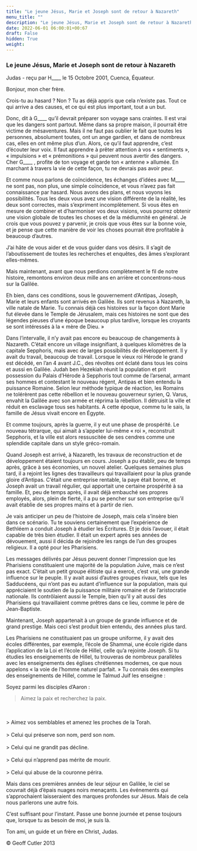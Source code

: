 ```yaml
---
title: "Le jeune Jésus, Marie et Joseph sont de retour à Nazareth"
menu_title: ""
description: "Le jeune Jésus, Marie et Joseph sont de retour à Nazareth"
date: 2022-06-01 06:00:01+00:67
draft: False
hidden: True
weight:
---
```

### Le jeune Jésus, Marie et Joseph sont de retour à Nazareth

Judas - reçu par H____ le 15 Octobre 2001, Cuenca, Équateur.

Bonjour, mon cher frère.

Crois-tu au hasard ? Non ? Tu as déjà appris que cela n’existe pas. Tout ce qui arrive a des causes, et ce qui est plus important, tout a un but.

Donc, dit à G____ qu’il devrait préparer son voyage sans craintes. Il est vrai que les dangers sont partout. Même dans sa propre maison, il pourrait être victime de mésaventures. Mais il ne faut pas oublier le fait que toutes les personnes, absolument toutes, ont un ange gardien, et dans de nombreux cas, elles en ont même plus d’un. Alors, ce qu’il faut apprendre, c’est d’écouter leur voix. Il faut apprendre à prêter attention à vos « sentiments », « impulsions » et « prémonitions » qui peuvent nous avertir des dangers. Cher G____ , profite de ton voyage et garde ton « antenne » allumée. En marchant à travers la vie de cette façon, tu  ne devrais pas avoir peur.

Et comme nous parlons de coïncidence, tes échanges d’idées avec M____ ne sont pas, non plus, une simple coïncidence, et vous n’avez pas fait connaissance par hasard. Nous avons des plans, et nous voyons les possibilités. Tous les deux vous avez une vision différente de la réalité, les deux sont correctes, mais s’expriment incomplètement. Si vous êtes en mesure de combiner et d’harmoniser vos deux visions, vous pourrez obtenir une vision globale de toutes les choses et de la médiumnité en général. Je crois que vous pouvez y parvenir, je crois que vous êtes sur la bonne voie, et je pense que cette manière de voir les choses pourrait  être profitable à beaucoup d’autres.

J’ai hâte de vous aider et de vous guider dans vos désirs. Il s’agit de l’aboutissement de toutes les recherches et enquêtes, des âmes s’explorant elles-mêmes.

Mais maintenant, avant que nous perdions complètement le fil de notre histoire, remontons environ deux mille ans en arrière et concentrons-nous sur la Galilée.

Eh bien, dans ces conditions, sous le gouvernement d’Antipas, Joseph, Marie et leurs enfants sont arrivés en Galilée. Ils sont revenus à Nazareth, la ville natale de Marie. Tu connais déjà ces histoires sur la façon dont Marie fut élevée dans le Temple de Jérusalem, mais ces histoires ne sont que des légendes pieuses d’une époque beaucoup plus tardive, lorsque les croyants se sont intéressés  à la « mère de Dieu. »

Dans l’intervalle, il n’y avait pas encore eu beaucoup de changements à Nazareth. C’était encore un village insignifiant, à quelques kilomètres de la capitale Sepphoris, mais avec de larges possibilités de développement. Il y avait du travail, beaucoup de travail. Lorsque le vieux roi Hérode le grand est décédé, en l’an 4 avant J.C., des révoltes ont éclaté dans tous les coins et aussi en Galilée. Judah ben Hezekiah réunit la population et prit possession du Palais d’Hérode à Sepphoris tout comme de l’arsenal, armant ses hommes et contestant le nouveau régent, Antipas et bien entendu la puissance Romaine. Selon leur méthode typique de réaction, les Romains ne tolérèrent pas cette rébellion et le nouveau gouverneur syrien, Q. Varus, envahit la Galilée avec son armée et réprima la rébellion. Il détruisit la ville et réduit en esclavage tous ses habitants. A cette époque, comme tu le sais, la famille de Jésus vivait encore en Égypte.

Et comme toujours, après la guerre, il y eut une phase de prospérité. Le nouveau tétrarque, qui aimait à s’appeler lui-même « roi », reconstruit Sepphoris, et la ville est alors ressuscitée de ses cendres comme une splendide capitale dans un style gréco-romain.

Quand Joseph est arrivé, à Nazareth, les travaux de reconstruction et de développement étaient toujours en cours. Joseph a pu établir, peu de temps après, grâce à ses économies, un nouvel atelier. Quelques semaines plus tard, il a rejoint les lignes des travailleurs qui travaillaient pour la plus grande gloire d’Antipas. C’était une entreprise rentable, la paye était bonne, et Joseph avait un travail régulier, qui apportait une certaine prospérité à sa famille. Et, peu de temps après, il avait déjà embauché ses propres employés, alors, plein de fierté, il a pu se pencher sur son entreprise qu’il avait établie de ses propres mains et à partir de rien.

Je vais anticiper un peu de l’histoire de Joseph, mais cela s’insère bien dans ce scénario. Tu te souviens certainement que l’expérience de Bethléem a conduit Joseph à étudier les Écritures. Et je dois l’avouer, il était capable de très bien étudier. Il était un expert après ses années de dévouement, aussi il décida de rejoindre les rangs de l’un des groupes religieux. Il a opté pour les Pharisiens.

Les messages délivrés par Jésus peuvent donner l’impression que les Pharisiens constituaient une majorité de la population Juive, mais ce n’est pas exact. C’était un petit groupe élitiste qui a exercé, c’est vrai, une  grande influence sur le peuple. Il y avait aussi d’autres groupes rivaux, tels que les Sadducéens, qui n’ont pas eu autant d’influence sur la population, mais qui appréciaient le soutien de la puissance militaire romaine et de l’aristocratie nationale. Ils contrôlaient aussi le Temple, bien qu’il y ait aussi des Pharisiens qui travaillaient comme prêtres dans ce lieu, comme le père de Jean-Baptiste.

Maintenant, Joseph appartenait à un groupe de grande influence et de grand prestige. Mais ceci s’est produit bien entendu, des années plus tard.

Les Pharisiens ne constituaient pas un groupe uniforme, il y avait des écoles différentes, par exemple, l’école de Shammai, une école rigide dans l’application de la Loi et l’école de Hillel, celle qu’a rejointe Joseph. Si tu étudies les enseignements de Hillel, tu trouveras de nombreux parallèles avec les enseignements des églises chrétiennes modernes, ce que nous appelons « la voie de l’homme naturel parfait. » Tu connais des exemples des enseignements de Hillel, comme le Talmud Juif les enseigne :

Soyez parmi les disciples d’Aaron :

> Aimez la paix et recherchez la paix.
<br>
<br>
> Aimez vos semblables et amenez les proches de la Torah.
<br>
<br>
> Celui qui préserve son nom, perd son nom.
<br>
<br>
> Celui qui ne grandit pas décline.
<br>
<br>
> Celui qui n’apprend pas mérite de mourir.
<br>
<br>
> Celui qui abuse de la couronne périra.

Mais dans ces premières années de leur séjour en Galilée, le ciel se couvrait déjà d’épais  nuages noirs menaçants. Les événements qui s’approchaient laisseraient des marques profondes sur Jésus. Mais de cela nous parlerons une autre fois.

C’est suffisant pour l’instant. Passe une bonne journée et pense toujours que, lorsque tu as besoin de moi, je suis là.

Ton ami, un guide et un frère en Christ, Judas.

© Geoff Cutler 2013